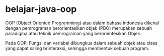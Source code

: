 # belajar-java-oop

OOP (Object Oriented Programming) atau dalam bahasa indonesia dikenal dengan pemrograman berorientasikan objek (PBO) merupakan sebuah paradigma atau teknik pemrograman yang berorientesikan Objek.

Pada OOP, Fungsi dan variabel dibungkus dalam sebuah objek atau class yang dapat saling brinteraksi, sehingga membentuk sebuah program.
